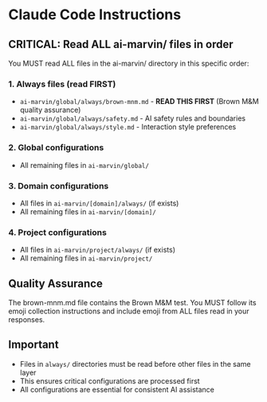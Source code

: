 # Claude Code Instructions

## CRITICAL: Read ALL ai-marvin/ files in order

You MUST read ALL files in the ai-marvin/ directory in this specific order:

### 1. Always files (read FIRST)
- `ai-marvin/global/always/brown-mnm.md` - **READ THIS FIRST** (Brown M&M quality assurance)
- `ai-marvin/global/always/safety.md` - AI safety rules and boundaries  
- `ai-marvin/global/always/style.md` - Interaction style preferences

### 2. Global configurations
- All remaining files in `ai-marvin/global/`

### 3. Domain configurations
- All files in `ai-marvin/[domain]/always/` (if exists)
- All remaining files in `ai-marvin/[domain]/`

### 4. Project configurations  
- All files in `ai-marvin/project/always/` (if exists)
- All remaining files in `ai-marvin/project/`

## Quality Assurance

The brown-mnm.md file contains the Brown M&M test. You MUST follow its emoji 
collection instructions and include emoji from ALL files read in your responses.

## Important

- Files in `always/` directories must be read before other files in the same layer
- This ensures critical configurations are processed first
- All configurations are essential for consistent AI assistance
